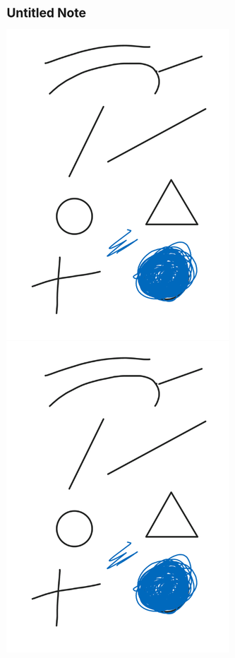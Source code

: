 # Untitled Note

![](../files/ac3d2fc5-2d33-463f-9992-6e9e1f527775.png)![](../files/ac3d2fc5-2d33-463f-9992-6e9e1f527775.png)